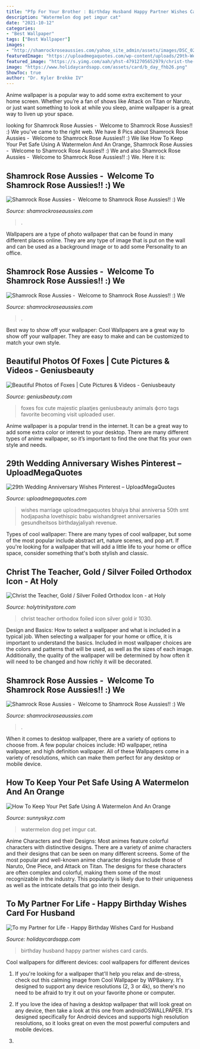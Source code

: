 ```yaml
---
title: "Pfp For Your Brother : Birthday Husband Happy Partner Wishes Card Cards"
description: "Watermelon dog pet imgur cat"
date: "2021-10-12"
categories:
- "Best Wallpaper"
tags: ["Best Wallpaper"]
images:
- "http://shamrockroseaussies.com/yahoo_site_admin/assets/images/DSC_0212.114215045_std.jpg"
featuredImage: "https://uploadmegaquotes.com/wp-content/uploads/29th-Wedding-Anniversary-Wishes-Pinterest-1.jpg"
featured_image: "https://s.yimg.com/aah/yhst-47912705652979/christ-the-teacher-ir-1030-6.jpg"
image: "https://www.holidaycardsapp.com/assets/card/b_day_fhb26.png"
ShowToc: true
author: "Dr. Kyler Brekke IV"
---
```



Anime wallpaper is a popular way to add some extra excitement to your home screen. Whether you’re a fan of shows like Attack on Titan or Naruto, or just want something to look at while you sleep, anime wallpaper is a great way to liven up your space.

	

		
looking for Shamrock Rose Aussies - ﻿﻿﻿ Welcome to Shamrock Rose Aussies!! :) We you've came to the right web. We have 8 Pics about Shamrock Rose Aussies - ﻿﻿﻿ Welcome to Shamrock Rose Aussies!! :) We like How To Keep Your Pet Safe Using A Watermelon And An Orange, Shamrock Rose Aussies - ﻿﻿﻿ Welcome to Shamrock Rose Aussies!! :) We and also Shamrock Rose Aussies - ﻿﻿﻿ Welcome to Shamrock Rose Aussies!! :) We. Here it is:
		
    
## Shamrock Rose Aussies - ﻿﻿﻿ Welcome To Shamrock Rose Aussies!! :) We

<img loading=lazy src="http://shamrockroseaussies.com/yahoo_site_admin/assets/images/DSC_0212.114215045_std.jpg" onerror="this.onerror=null;this.src='https://tse1.mm.bing.net/th?id=OIP.P4URlUyjIOC8xNCAxF-BsgHaFR&amp;pid=15.1';" alt="Shamrock Rose Aussies - ﻿﻿﻿ Welcome to Shamrock Rose Aussies!! :) We">

_Source: shamrockroseaussies.com_

>. 

	



Wallpapers are a type of photo wallpaper that can be found in many different places online. They are any type of image that is put on the wall and can be used as a background image or to add some Personality to an office.

    
## Shamrock Rose Aussies - ﻿﻿﻿ Welcome To Shamrock Rose Aussies!! :) We

<img loading=lazy src="http://shamrockroseaussies.com/yahoo_site_admin/assets/images/DSC_0756.10500148_std.jpg" onerror="this.onerror=null;this.src='https://tse4.mm.bing.net/th?id=OIP.GbFGas-ayDWMUd_9vgedSwHaGO&amp;pid=15.1';" alt="Shamrock Rose Aussies - ﻿﻿﻿ Welcome to Shamrock Rose Aussies!! :) We">

_Source: shamrockroseaussies.com_

>. 

	

Best way to show off your wallpaper:
Cool Wallpapers are a great way to show off your wallpaper. They are easy to make and can be customized to match your own style.

    
## Beautiful Photos Of Foxes | Cute Pictures &amp; Videos - Geniusbeauty

<img loading=lazy src="http://geniusbeauty.com/wp-content/uploads/2008/06/54.jpg" onerror="this.onerror=null;this.src='https://tse1.mm.bing.net/th?id=OIP.EFA0JU99uNZnMlN3916Q2gHaJ3&amp;pid=15.1';" alt="Beautiful Photos of Foxes | Cute Pictures &amp; Videos - Geniusbeauty">

_Source: geniusbeauty.com_

>foxes fox cute majestic plaatjes geniusbeauty animals фото tags favorite becoming visit uploaded user. 

	

Anime wallpaper is a popular trend in the internet. It can be a great way to add some extra color or interest to your desktop. There are many different types of anime wallpaper, so it’s important to find the one that fits your own style and needs.

    
## 29th Wedding Anniversary Wishes Pinterest – UploadMegaQuotes

<img loading=lazy src="https://uploadmegaquotes.com/wp-content/uploads/29th-Wedding-Anniversary-Wishes-Pinterest-1.jpg" onerror="this.onerror=null;this.src='https://tse1.mm.bing.net/th?id=OIP.zACuGSkhFOg-SFPQ2sFPZgHaLi&amp;pid=15.1';" alt="29th Wedding Anniversary Wishes Pinterest – UploadMegaQuotes">

_Source: uploadmegaquotes.com_

>wishes marriage uploadmegaquotes bhaiya bhai anniversa 50th smt hodjapasha lovethispic babu wishandgreet anniversaries gesundheitsos birthdayjaliyah revenue. 

	

Types of cool wallpaper:
There are many types of cool wallpaper, but some of the most popular include abstract art, nature scenes, and pop art. If you're looking for a wallpaper that will add a little life to your home or office space, consider something that's both stylish and classic.

    
## Christ The Teacher, Gold / Silver Foiled Orthodox Icon - At Holy

<img loading=lazy src="https://s.yimg.com/aah/yhst-47912705652979/christ-the-teacher-ir-1030-6.jpg" onerror="this.onerror=null;this.src='https://tse3.mm.bing.net/th?id=OIP._6X7WMX2dGhYjwKom21JdQHaKZ&amp;pid=15.1';" alt="Christ the Teacher, Gold / Silver Foiled Orthodox Icon - at Holy">

_Source: holytrinitystore.com_

>christ teacher orthodox foiled icon silver gold ir 1030. 

	

Design and Basics: How to select a wallpaper and what is included in a typical job.
When selecting a wallpaper for your home or office, it is important to understand the basics. Included in most wallpaper choices are the colors and patterns that will be used, as well as the sizes of each image. Additionally, the quality of the wallpaper will be determined by how often it will need to be changed and how richly it will be decorated.

    
## Shamrock Rose Aussies - ﻿﻿﻿ Welcome To Shamrock Rose Aussies!! :) We

<img loading=lazy src="http://shamrockroseaussies.com/yahoo_site_admin/assets/images/DSC_0109.83222138_std.JPG" onerror="this.onerror=null;this.src='https://tse3.mm.bing.net/th?id=OIP.W-evMezPPmKY6a80GhmmbwHaE-&amp;pid=15.1';" alt="Shamrock Rose Aussies - ﻿﻿﻿ Welcome to Shamrock Rose Aussies!! :) We">

_Source: shamrockroseaussies.com_

>. 

	

When it comes to desktop wallpaper, there are a variety of options to choose from. A few popular choices include: HD wallpaper, retina wallpaper, and high definition wallpaper. All of these Wallpapers come in a variety of resolutions, which can make them perfect for any desktop or mobile device. 

    
## How To Keep Your Pet Safe Using A Watermelon And An Orange

<img loading=lazy src="https://www.sunnyskyz.com/uploads/2015/01/n2vw1-3-tSmS1k8.jpg" onerror="this.onerror=null;this.src='https://tse2.mm.bing.net/th?id=OIP.5oAImTWCMcEqy3IlPvXq_QHaJ3&amp;pid=15.1';" alt="How To Keep Your Pet Safe Using A Watermelon And An Orange">

_Source: sunnyskyz.com_

>watermelon dog pet imgur cat. 

	

Anime Characters and their Designs: Most animes feature colorful characters with distinctive designs.
There are a variety of anime characters and their designs that can be seen on many different screens. Some of the most popular and well-known anime character designs include those of Naruto, One Piece, and Attack on Titan. The designs for these characters are often complex and colorful, making them some of the most recognizable in the industry. This popularity is likely due to their uniqueness as well as the intricate details that go into their design.

    
## To My Partner For Life - Happy Birthday Wishes Card For Husband

<img loading=lazy src="https://www.holidaycardsapp.com/assets/card/b_day_fhb26.png" onerror="this.onerror=null;this.src='https://tse3.mm.bing.net/th?id=OIP.LaQz1nKHlYYy9G21X9_pIAAAAA&amp;pid=15.1';" alt="To my Partner for Life - Happy Birthday Wishes Card for Husband">

_Source: holidaycardsapp.com_

>birthday husband happy partner wishes card cards. 

	

Cool wallpapers for different devices:
cool wallpapers for different devices 

1. If you're looking for a wallpaper that'll help you relax and de-stress, check out this calming image from Cool Wallpaper by WPBakery. It's designed to support any device resolutions (2, 3 or 4k), so there's no need to be afraid to try it out on your favorite phone or computer.

2. If you love the idea of having a desktop wallpaper that will look great on any device, then take a look at this one from androidOSWALLPAPER. It's designed specifically for Android devices and supports high resolution resolutions, so it looks great on even the most powerful computers and mobile devices.

3.

